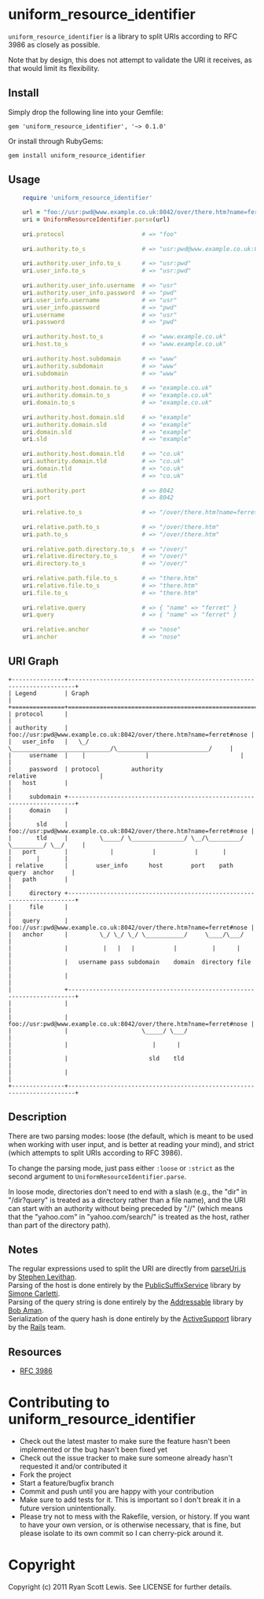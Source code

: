 # uniform_resource_identifier

`uniform_resource_identifier` is a library to split URIs 
according to RFC 3986 as closely as possible. 

Note that by design, this does not attempt to validate 
the URI it receives, as that would limit its flexibility.

## Install

Simply drop the following line into your Gemfile:

    gem 'uniform_resource_identifier', '~> 0.1.0'

Or install through RubyGems:

    gem install uniform_resource_identifier

## Usage

```ruby
    require 'uniform_resource_identifier'
    
    url = "foo://usr:pwd@www.example.co.uk:8042/over/there.htm?name=ferret#nose"
    uri = UniformResourceIdentifier.parse(url)
    
    uri.protocol                      # => "foo"
    
    uri.authority.to_s                # => "usr:pwd@www.example.co.uk:8042"
    
    uri.authority.user_info.to_s      # => "usr:pwd"
    uri.user_info.to_s                # => "usr:pwd"
    
    uri.authority.user_info.username  # => "usr"
    uri.authority.user_info.password  # => "pwd"
    uri.user_info.username            # => "usr"
    uri.user_info.password            # => "pwd"
    uri.username                      # => "usr"
    uri.password                      # => "pwd"
    
    uri.authority.host.to_s           # => "www.example.co.uk"
    uri.host.to_s                     # => "www.example.co.uk"
    
    uri.authority.host.subdomain      # => "www"
    uri.authority.subdomain           # => "www"
    uri.subdomain                     # => "www"
    
    uri.authority.host.domain.to_s    # => "example.co.uk"
    uri.authority.domain.to_s         # => "example.co.uk"
    uri.domain.to_s                   # => "example.co.uk"
    
    uri.authority.host.domain.sld     # => "example"
    uri.authority.domain.sld          # => "example"
    uri.domain.sld                    # => "example"
    uri.sld                           # => "example"
    
    uri.authority.host.domain.tld     # => "co.uk"
    uri.authority.domain.tld          # => "co.uk"
    uri.domain.tld                    # => "co.uk"
    uri.tld                           # => "co.uk"
    
    uri.authority.port                # => 8042
    uri.port                          # => 8042
    
    uri.relative.to_s                 # => "/over/there.htm?name=ferret#nose"
    
    uri.relative.path.to_s            # => "/over/there.htm"
    uri.path.to_s                     # => "/over/there.htm"
    
    uri.relative.path.directory.to_s  # => "/over/"
    uri.relative.directory.to_s       # => "/over/"
    uri.directory.to_s                # => "/over/"
    
    uri.relative.path.file.to_s       # => "there.htm"
    uri.relative.file.to_s            # => "there.htm"
    uri.file.to_s                     # => "there.htm"
    
    uri.relative.query                # => { "name" => "ferret" }
    uri.query                         # => { "name" => "ferret" }
    
    uri.relative.anchor               # => "nose"
    uri.anchor                        # => "nose"
```

## URI Graph

    +---------------+------------------------------------------------------------------------+
    | Legend        | Graph                                                                  |
    +===============+========================================================================+
    | protocol      |                                                                        |
    | authority     |   foo://usr:pwd@www.example.co.uk:8042/over/there.htm?name=ferret#nose |
    |   user_info   |   \_/   \____________________________/\__________________________/     |
    |     username  |    |                 |                          |                      |
    |     password  | protocol         authority                   relative                  |
    |   host        |                                                                        |
    |     subdomain +------------------------------------------------------------------------+
    |     domain    |                                                                        |
    |       sld     |   foo://usr:pwd@www.example.co.uk:8042/over/there.htm?name=ferret#nose |
    |       tld     |         \_____/ \_______________/ \__/\_________/ \_________/ \__/     |
    |   port        |            |           |           |       |           |       |       |
    | relative      |        user_info      host        port    path       query  anchor     |
    |   path        |                                                                        |
    |     directory +------------------------------------------------------------------------+
    |     file      |                                                                        |
    |   query       |   foo://usr:pwd@www.example.co.uk:8042/over/there.htm?name=ferret#nose |
    |   anchor      |         \_/ \_/ \_/ \___________/     \____/\___/                      |
    |               |          |   |   |           |          |      |                       |
    |               |   username pass subdomain    domain  directory file                    |
    |               |                                                                        |
    |               +------------------------------------------------------------------------+
    |               |                                                                        |
    |               |   foo://usr:pwd@www.example.co.uk:8042/over/there.htm?name=ferret#nose |
    |               |                     \_____/ \___/                                      |
    |               |                        |      |                                        |
    |               |                       sld    tld                                       |
    |               |                                                                        |
    +---------------+------------------------------------------------------------------------+

## Description

There are two parsing modes: loose (the default, which is meant 
to be used when working with user input, and is better at reading 
your mind), and strict (which attempts to split URIs according to 
RFC 3986).

To change the parsing mode, just pass either `:loose` or `:strict` 
as the second argument to `UniformResourceIdentifier.parse`.

In loose mode, directories don't need to end with a slash (e.g., 
the "dir" in "/dir?query" is treated as a directory rather than a 
file name), and the URI can start with an authority without being 
preceded by "//" (which means that the "yahoo.com" 
in "yahoo.com/search/" is treated as the host, rather than part 
of the directory path).

## Notes

The regular expressions used to split the URI are directly from [parseUri.js](http://stevenlevithan.com/demo/parseuri/js/)
by [Stephen Levithan](http://stevenlevithan.com/).  
Parsing of the host is done entirely by the [PublicSuffixService](http://rubygems.org/gems/public_suffix_service) 
library by [Simone Carletti](http://www.simonecarletti.com/).  
Parsing of the query string is done entirely by the [Addressable](http://rubygems.org/gems/addressable) 
library by [Bob Aman](https://rubygems.org/profiles/sporkmonger).  
Serialization of the query hash is done entirely by the [ActiveSupport](http://rubygems.org/gems/active_support) 
library by the [Rails](https://github.com/rails/rails) team.  

## Resources

* [RFC 3986](http://tools.ietf.org/html/rfc3986)

# Contributing to uniform_resource_identifier

* Check out the latest master to make sure the feature hasn't been implemented or the bug hasn't been fixed yet
* Check out the issue tracker to make sure someone already hasn't requested it and/or contributed it
* Fork the project
* Start a feature/bugfix branch
* Commit and push until you are happy with your contribution
* Make sure to add tests for it. This is important so I don't break it in a future version unintentionally.
* Please try not to mess with the Rakefile, version, or history. If you want to have your own version, or is otherwise necessary, that is fine, but please isolate to its own commit so I can cherry-pick around it.

# Copyright

Copyright (c) 2011 Ryan Scott Lewis. See LICENSE for further details.
